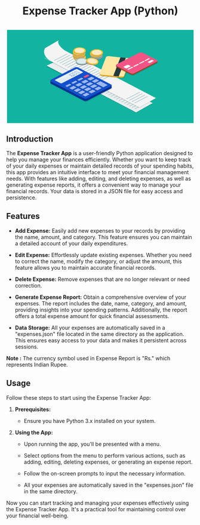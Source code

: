 
# <p align="center"> Expense Tracker App (Python) <br><br> <img src="https://github.com/aadilsiddiquee/Expense_Tracker_App/blob/main/Expense_Tracker.png?raw=true" alt="Expense Tracker Image" width="500" height="250" align="center"> </p>

## Introduction

The **Expense Tracker App** is a user-friendly Python application designed to help you manage your finances efficiently. Whether you want to keep track of your daily expenses or maintain detailed records of your spending habits, this app provides an intuitive interface to meet your financial management needs. With features like adding, editing, and deleting expenses, as well as generating expense reports, it offers a convenient way to manage your financial records. Your data is stored in a JSON file for easy access and persistence.

## Features

- **Add Expense:** Easily add new expenses to your records by providing the name, amount, and category. This feature ensures you can maintain a detailed account of your daily expenditures.

- **Edit Expense:** Effortlessly update existing expenses. Whether you need to correct the name, modify the category, or adjust the amount, this feature allows you to maintain accurate financial records.

- **Delete Expense:** Remove expenses that are no longer relevant or need correction.

- **Generate Expense Report:** Obtain a comprehensive overview of your expenses. The report includes the date, name, category, and amount, providing insights into your spending patterns. Additionally, the report offers a total expense amount for quick financial assessments.

- **Data Storage:** All your expenses are automatically saved in a "expenses.json" file located in the same directory as the application. This ensures easy access to your data and makes it persistent across sessions.

**Note :** The currency symbol used in Expense Report is "Rs." which represents Indian Rupee.

## Usage

Follow these steps to start using the Expense Tracker App:

1. **Prerequisites:**

    -   Ensure you have Python 3.x installed on your system.

2. **Using the App:**

    -   Upon running the app, you'll be presented with a menu.
    
    -   Select options from the menu to perform various actions, such as adding, editing, deleting expenses, or generating an expense report.
    
    -   Follow the on-screen prompts to input the necessary information.
    
    -   All your expenses are automatically saved in the "expenses.json" file in the same directory.

Now you can start tracking and managing your expenses effectively using the Expense Tracker App. It's a practical tool for maintaining control over your financial well-being.
